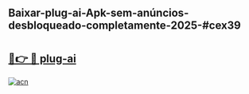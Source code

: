 ## Baixar-plug-ai-Apk-sem-anúncios-desbloqueado-completamente-2025-#cex39

# <h2><a href="https://ainizakaria.my?title=plug-ai&ref=20M">🔗👉 🔴 plug-ai</a></h2>

[![acn](https://github.com/user-attachments/assets/0f9c940e-d8b0-45ae-aac7-cd30a18b3e1c)](https://ainizakaria.my?title=plug-ai&ref=20M)

